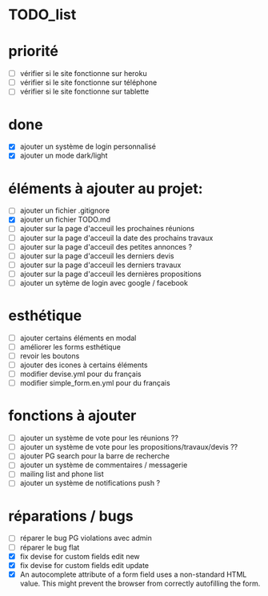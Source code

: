 # TODO_list

# priorité
- [ ] vérifier si le site fonctionne sur heroku
- [ ] vérifier si le site fonctionne sur téléphone
- [ ] vérifier si le site fonctionne sur tablette

# done

- [X] ajouter un système de login personnalisé
- [X] ajouter un mode dark/light

# éléments à ajouter au projet:
- [ ] ajouter un fichier .gitignore
- [X] ajouter un fichier TODO.md
- [ ] ajouter sur la page d'acceuil les prochaines réunions
- [ ] ajouter sur la page d'acceuil la date des prochains travaux
- [ ] ajouter sur la page d'acceuil des petites annonces ?
- [ ] ajouter sur la page d'acceuil les derniers devis
- [ ] ajouter sur la page d'acceuil les derniers travaux
- [ ] ajouter sur la page d'acceuil les dernières propositions
- [ ] ajouter un sytème de login avec google / facebook

# esthétique
- [ ] ajouter certains éléments en modal
- [ ] améliorer les forms esthétique
- [ ] revoir les boutons
- [ ] ajouter des icones à certains éléments
- [ ] modifier devise.yml pour du français
- [ ] modifier simple_form.en.yml pour du français

# fonctions à ajouter
- [ ] ajouter un système de vote pour les réunions ??
- [ ] ajouter un système de vote pour les propositions/travaux/devis ??
- [ ] ajouter PG search pour la barre de recherche
- [ ] ajouter un système de commentaires / messagerie
- [ ] mailing list and phone list
- [ ] ajouter un système de notifications push ?

# réparations / bugs
- [ ] réparer le bug PG violations avec admin
- [ ] réparer le bug flat
- [X] fix devise for custom fields edit new
- [X] fix devise for custom fields edit update
- [X] An autocomplete attribute of a form field uses a non-standard HTML value. This might prevent the browser from correctly autofilling the form.
